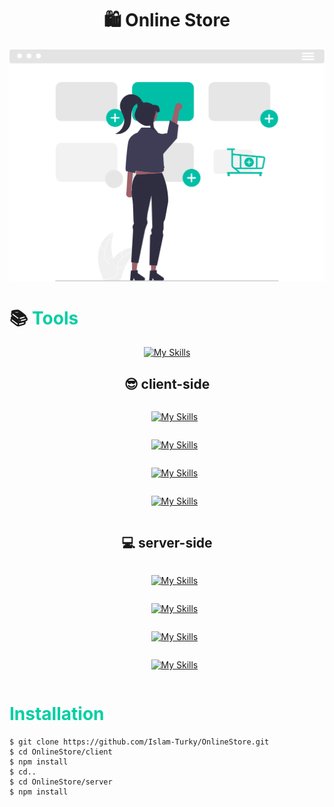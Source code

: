 <h1 align="center" color="#FFFFFF">🛍️ Online Store </h1>

<div style="display:flex; justify-content:center; align-items:center">
    <img src="./cart.svg"/>
</div>

# 📚 <span style="color:#03cea4">Tools</span>
<div style="text-align:center">

[![My Skills](https://skillicons.dev/icons?i=js,nodejs,react,html,css,expressjs,vscode,mongodb,postman)](https://skillicons.dev)

</div>

## <div style="text-align:center">😎 client-side</div>
<ul style="display:flex; flex-direction:column; justify-content:center; align-items:center">

[![My Skills](https://skillicons.dev/icons?i=js)](https://skillicons.dev)

[![My Skills](https://skillicons.dev/icons?i=react)](https://skillicons.dev)

[![My Skills](https://skillicons.dev/icons?i=html)](https://skillicons.dev)

[![My Skills](https://skillicons.dev/icons?i=css)](https://skillicons.dev)

</ul>

## <div style="text-align:center">💻 server-side</div>
<ul style="display:flex; flex-direction:column; justify-content:center; align-items:center">

[![My Skills](https://skillicons.dev/icons?i=nodejs)](https://skillicons.dev)

[![My Skills](https://skillicons.dev/icons?i=expressjs)](https://skillicons.dev)

[![My Skills](https://skillicons.dev/icons?i=mongodb)](https://skillicons.dev)

[![My Skills](https://skillicons.dev/icons?i=postman)](https://skillicons.dev)

</ul>

# <span style="color:#03cea4">Installation</span>

```
$ git clone https://github.com/Islam-Turky/OnlineStore.git
$ cd OnlineStore/client
$ npm install
$ cd..
$ cd OnlineStore/server
$ npm install
```
